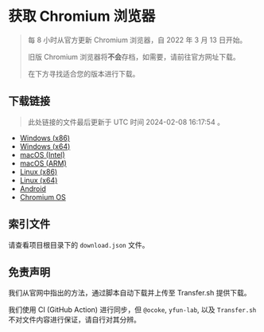 # 获取 Chromium 浏览器

> 每 8 小时从官方更新 Chromium 浏览器，自 2022 年 3 月 13 日开始。
> 
> 旧版 Chromium 浏览器将**不会**存档，如需要，请前往官方网址下载。
>
> 在下方寻找适合您的版本进行下载。

## 下载链接

> 此处链接的文件最后更新于 UTC 时间 2024-02-08 16:17:54
。

- [Windows (x86)](https://transfer.sh/rlW3yOuexO/Win.zip)
- [Windows (x64)](https://transfer.sh/qkxiYBYyXz/Win_x64.zip)
- [macOS (Intel)](https://transfer.sh/lCl0jMpD3w/Mac.zip)
- [macOS (ARM)](https://transfer.sh/Li0U5hazTp/Mac_Arm.zip)
- [Linux (x86)](https://transfer.sh/a0ibou8oDe/Linux.zip)
- [Linux (x64)](https://transfer.sh/KEwWedF0jd/Linux_x64.zip)
- [Android](https://transfer.sh/5b41Fq6SDz/Android.zip)
- [Chromium OS](https://transfer.sh/dGAhdsnp77/Linux_ChromiumOS_Full.zip)

## 索引文件

请查看项目根目录下的 `download.json` 文件。

## 免责声明

我们从官网中指出的方法，通过脚本自动下载并上传至 Transfer.sh 提供下载。

我们使用 CI (GitHub Action) 进行同步，但 `@ocoke`, `yfun-lab`, 以及 `Transfer.sh` 不对文件内容进行保证，请自行对其分辨。
